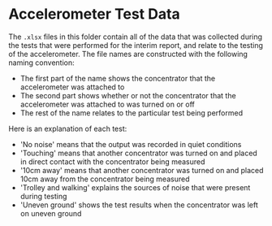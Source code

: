 # Accelerometer Test Data

The `.xlsx` files in this folder contain all of the data that was collected during the tests that were performed for the interim report, and relate to the testing of the accelerometer. The file names are constructed with the following naming convention:
- The first part of the name shows the concentrator that the accelerometer was attached to
- The second part shows whether or not the concentrator that the accelerometer was attached to was turned on or off
- The rest of the name relates to the particular test being performed

Here is an explanation of each test:
- 'No noise' means that the output was recorded in quiet conditions
- 'Touching' means that another concentrator was turned on and placed in direct contact with the concentrator being measured
- '10cm away' means that another concentrator was turned on and placed 10cm away from the concentrator being measured
- 'Trolley and walking' explains the sources of noise that were present during testing
- 'Uneven ground' shows the test results when the concentrator was left on uneven ground